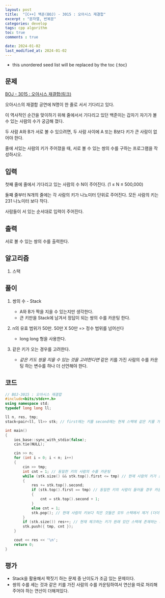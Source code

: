 ```yaml
---
layout: post
title:  "[C++] 백준(BOJ) - 3015 : 오아시스 재결합"
excerpt : "문자열, 반복문"
categories: develop
tags: cpp algorithm
toc: true
comments : true

date: 2024-01-02
last_modified_at: 2024-01-02
---
```


* this unordered seed list will be replaced by the toc
{:toc}

## 문제 

[BOJ - 3015 : 오아시스 재결합(링크)](https://www.acmicpc.net/problem/3015)  

오아시스의 재결합 공연에 N명이 한 줄로 서서 기다리고 있다.  

이 역사적인 순간을 맞이하기 위해 줄에서서 기다리고 있던 백준이는 갑자기 자기가 볼 수 있는 사람의 수가 궁금해 졌다.  

두 사람 A와 B가 서로 볼 수 있으려면, 두 사람 사이에 A 또는 B보다 키가 큰 사람이 없어야 한다.  

줄에 서있는 사람의 키가 주어졌을 때, 서로 볼 수 있는 쌍의 수를 구하는 프로그램을 작성하시오.  

## 입력
첫째 줄에 줄에서 기다리고 있는 사람의 수 N이 주어진다. (1 ≤ N ≤ 500,000)

둘째 줄부터 N개의 줄에는 각 사람의 키가 나노미터 단위로 주어진다. 모든 사람의 키는 231 나노미터 보다 작다.

사람들이 서 있는 순서대로 입력이 주어진다.

## 출력
서로 볼 수 있는 쌍의 수를 출력한다.

## 알고리즘
  1. 스택

## 풀이
  1. 쌍의 수 - Stack
      - A와 B가 짝을 지을 수 있는지만 생각한다.
	  - 큰 키만을 Stack에 남겨서 정답이 되는 쌍의 수를 카운팅 한다.

  2. n의 유효 범위가 50만. 50만 X 50만 => 정수 범위를 넘어선다
      - long long 형을 사용한다.

  3. 같은 키가 오는 경우를 고려한다.
      - *같은 키도 쌍을 지을 수 있는 것을 고려한다면* 같은 키를 가진 사람의 수를 카운팅 하는 변수를 하나 더 선언해야 한다.

## 코드
```cpp
// BOJ-3015 : 오아시스 재결합
#include<bits/stdc++.h>
using namespace std;
typedef long long ll;

ll n, res, tmp;
stack<pair<ll, ll>> stk; // first에는 키를 second에는 현재 스택에 같은 키를 가진 사람의 수를 기록

int main()
{
	ios_base::sync_with_stdio(false);
	cin.tie(NULL);

	cin >> n;
	for (int i = 0; i < n; i++)
	{
		cin >> tmp;
		int cnt = 1; // 동일한 키의 사람의 수를 카운팅
		while (stk.size() && stk.top().first <= tmp) // 현재 사람의 키가 스택의 top보다 크다 (오름차순 체크)
		{
			res += stk.top().second;
			if (stk.top().first == tmp) // 동일한 키의 사람이 들어올 경우 카운트를 하나씩 증가시켜 저장
			{
				cnt = stk.top().second + 1;
			}
			else cnt = 1;
			stk.pop(); // 현재 사람의 키보다 작은 것들은 모두 스택에서 제거 (더이상 스택에 담겨있을 이유가 없다)
		}
		if (stk.size()) res++; // 현재 체크하는 키가 원래 있던 스택에 존재하는 키보다 작은 경우 (내림차순 체크)
		stk.push({ tmp, cnt });
	}

	cout << res << '\n';
	return 0;
}
```

## 평가  
* Stack을 활용해서 짝짓기 하는 문제 중 난이도가 조금 있는 문제이다.
* 쌍의 수를 세는 것과 같은 키를 가진 사람의 수를 카운팅하여서 연산을 따로 처리해주어야 하는 연산이 더해져있다.